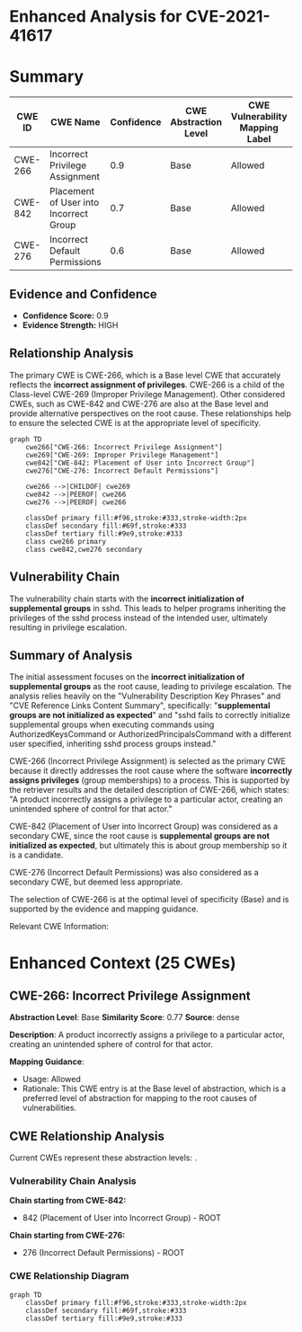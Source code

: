 # Enhanced Analysis for CVE-2021-41617

# Summary
| CWE ID | CWE Name | Confidence | CWE Abstraction Level | CWE Vulnerability Mapping Label | CWE-Vulnerability Mapping Notes |
|---|---|---|---|---|---|
| CWE-266 | Incorrect Privilege Assignment | 0.9 | Base | Allowed | Primary CWE |
| CWE-842 | Placement of User into Incorrect Group | 0.7 | Base | Allowed | Secondary Candidate |
| CWE-276 | Incorrect Default Permissions | 0.6 | Base | Allowed | Secondary Candidate |

## Evidence and Confidence

*   **Confidence Score:** 0.9
*   **Evidence Strength:** HIGH

## Relationship Analysis
The primary CWE is CWE-266, which is a Base level CWE that accurately reflects the **incorrect assignment of privileges**. CWE-266 is a child of the Class-level CWE-269 (Improper Privilege Management). Other considered CWEs, such as CWE-842 and CWE-276 are also at the Base level and provide alternative perspectives on the root cause. These relationships help to ensure the selected CWE is at the appropriate level of specificity.

```mermaid
graph TD
    cwe266["CWE-266: Incorrect Privilege Assignment"]
    cwe269["CWE-269: Improper Privilege Management"]
    cwe842["CWE-842: Placement of User into Incorrect Group"]
    cwe276["CWE-276: Incorrect Default Permissions"]

    cwe266 -->|CHILDOF| cwe269
    cwe842 -->|PEEROF| cwe266
    cwe276 -->|PEEROF| cwe266

    classDef primary fill:#f96,stroke:#333,stroke-width:2px
    classDef secondary fill:#69f,stroke:#333
    classDef tertiary fill:#9e9,stroke:#333
    class cwe266 primary
    class cwe842,cwe276 secondary
```

## Vulnerability Chain
The vulnerability chain starts with the **incorrect initialization of supplemental groups** in sshd. This leads to helper programs inheriting the privileges of the sshd process instead of the intended user, ultimately resulting in privilege escalation.

## Summary of Analysis
The initial assessment focuses on the **incorrect initialization of supplemental groups** as the root cause, leading to privilege escalation. The analysis relies heavily on the "Vulnerability Description Key Phrases" and "CVE Reference Links Content Summary", specifically: "**supplemental groups are not initialized as expected**" and "sshd fails to correctly initialize supplemental groups when executing commands using AuthorizedKeysCommand or AuthorizedPrincipalsCommand with a different user specified, inheriting sshd process groups instead."

CWE-266 (Incorrect Privilege Assignment) is selected as the primary CWE because it directly addresses the root cause where the software **incorrectly assigns privileges** (group memberships) to a process. This is supported by the retriever results and the detailed description of CWE-266, which states: "A product incorrectly assigns a privilege to a particular actor, creating an unintended sphere of control for that actor."

CWE-842 (Placement of User into Incorrect Group) was considered as a secondary CWE, since the root cause is **supplemental groups are not initialized as expected**, but ultimately this is about group membership so it is a candidate.

CWE-276 (Incorrect Default Permissions) was also considered as a secondary CWE, but deemed less appropriate.

The selection of CWE-266 is at the optimal level of specificity (Base) and is supported by the evidence and mapping guidance.

Relevant CWE Information:

# Enhanced Context (25 CWEs)

## CWE-266: Incorrect Privilege Assignment
**Abstraction Level**: Base
**Similarity Score**: 0.77
**Source**: dense

**Description**:
A product incorrectly assigns a privilege to a particular actor, creating an unintended sphere of control for that actor.

**Mapping Guidance**:
- Usage: Allowed
- Rationale: This CWE entry is at the Base level of abstraction, which is a preferred level of abstraction for mapping to the root causes of vulnerabilities.


## CWE Relationship Analysis

Current CWEs represent these abstraction levels: .


### Vulnerability Chain Analysis

**Chain starting from CWE-842:**
- 842 (Placement of User into Incorrect Group) - ROOT


**Chain starting from CWE-276:**
- 276 (Incorrect Default Permissions) - ROOT



### CWE Relationship Diagram

```mermaid
graph TD
    classDef primary fill:#f96,stroke:#333,stroke-width:2px
    classDef secondary fill:#69f,stroke:#333
    classDef tertiary fill:#9e9,stroke:#333
```